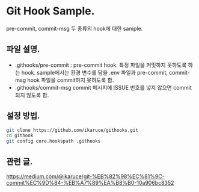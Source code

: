 # Git Hook Sample. 

pre-commit, commit-msg 두 종류의 hook에 대한 sample. 

## 파일 설명. 
* .githooks/pre-commit : pre-commit hook. 
  특정 파일을 커밋하지 못하도록 하는 hook. sample에서는 환경 변수를 담을 .env 파일과 pre-commit, commit-msg hook 파일을 commit하지 못하도록 함. 
* .githooks/commit-msg 
  commit 메시지에 ISSUE 번호를 넣지 않으면 commit 되지 않도록 함. 
## 설정 방법. 
```bash
git clone https://github.com/ikaruce/githooks.git
cd githook
git config core.hookspath .githooks
```



## 관련 글. 

https://medium.com/@ikaruce/git-%EB%82%98%EC%81%9C-commit%EC%9D%84-%EB%A7%89%EA%B8%B0-10a906bc8352
